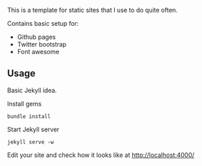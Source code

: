 This is a template for static sites that I use to do quite often.

Contains basic setup for:

  * Github pages
  * Twitter bootstrap
  * Font awesome

Usage
-----

Basic Jekyll idea.

Install gems

    bundle install

Start Jekyll server

    jekyll serve -w

Edit your site and check how it looks like at [http://localhost:4000/](http://localhost:4000/)